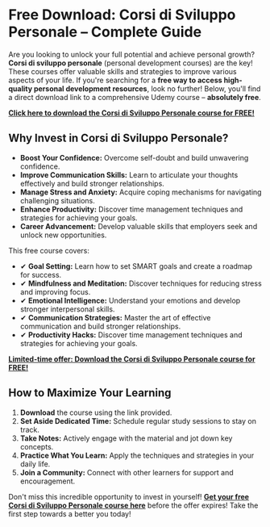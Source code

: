 # Free Download: Corsi di Sviluppo Personale – Complete Guide

Are you looking to unlock your full potential and achieve personal growth? **Corsi di sviluppo personale** (personal development courses) are the key! These courses offer valuable skills and strategies to improve various aspects of your life. If you're searching for a **free way to access high-quality personal development resources**, look no further! Below, you'll find a direct download link to a comprehensive Udemy course – **absolutely free**.

[**Click here to download the Corsi di Sviluppo Personale course for FREE!**](https://udemywork.com/corsi-di-sviluppo-personale)

## Why Invest in Corsi di Sviluppo Personale?

*   **Boost Your Confidence:** Overcome self-doubt and build unwavering confidence.
*   **Improve Communication Skills:** Learn to articulate your thoughts effectively and build stronger relationships.
*   **Manage Stress and Anxiety:** Acquire coping mechanisms for navigating challenging situations.
*   **Enhance Productivity:** Discover time management techniques and strategies for achieving your goals.
*   **Career Advancement:** Develop valuable skills that employers seek and unlock new opportunities.

This free course covers:

*   ✔ **Goal Setting:** Learn how to set SMART goals and create a roadmap for success.
*   ✔ **Mindfulness and Meditation:** Discover techniques for reducing stress and improving focus.
*   ✔ **Emotional Intelligence:** Understand your emotions and develop stronger interpersonal skills.
*   ✔ **Communication Strategies:** Master the art of effective communication and build stronger relationships.
*   ✔ **Productivity Hacks:** Discover time management techniques and strategies for achieving your goals.

[**Limited-time offer: Download the Corsi di Sviluppo Personale course for FREE!**](https://udemywork.com/corsi-di-sviluppo-personale)

## How to Maximize Your Learning

1.  **Download** the course using the link provided.
2.  **Set Aside Dedicated Time:** Schedule regular study sessions to stay on track.
3.  **Take Notes:** Actively engage with the material and jot down key concepts.
4.  **Practice What You Learn:** Apply the techniques and strategies in your daily life.
5.  **Join a Community:** Connect with other learners for support and encouragement.

Don't miss this incredible opportunity to invest in yourself! **[Get your free Corsi di Sviluppo Personale course here](https://udemywork.com/corsi-di-sviluppo-personale)** before the offer expires! Take the first step towards a better you today!
